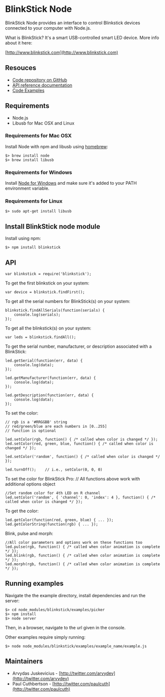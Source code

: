 # BlinkStick Node

BlinkStick Node provides an interface to control Blinkstick
devices connected to your computer with Node.js.

What is BlinkStick? It's a smart USB-controlled smart LED device. More info about it here:

[http://www.blinkstick.com](http://www.blinkstick.com)

## Resouces

* [Code repository on GitHub](https://github.com/arvydas/blinkstick-node)
* [API reference documentation](https://arvydas.github.io/blinkstick-node)
* [Code Examples](https://github.com/arvydas/blinkstick-node/wiki)

## Requirements

* Node.js
* Libusb for Mac OSX and Linux

### Requirements for Mac OSX

Install Node with npm and libusb using [homebrew](http://mxcl.github.io/homebrew/):

```
$> brew install node
$> brew install libusb
```

### Requirements for Windows

Install [Node for Windows](http://nodejs.org/download/) and make sure it's added
to your PATH environment variable.

### Requirements for Linux

```
$> sudo apt-get install libusb
```

## Install BlinkStick node module

Install using npm:

```
$> npm install blinkstick
```

## API

    var blinkstick = require('blinkstick');

To get the first blinkstick on your system:

    var device = blinkstick.findFirst();

To get all the serial numbers for BlinkStick(s) on your system:

    blinkstick.findAllSerials(function(serials) {
        console.log(serials);
    });

To get all the blinkstick(s) on your system:

    var leds = blinkstick.findAll();

To get the serial number, manufacturer, or description associated with a BlinkStick:

    led.getSerial(function(err, data) {
        console.log(data);
    });

    led.getManufacturer(function(err, data) {
        console.log(data);
    });

    led.getDescription(function(err, data) {
        console.log(data);
    });

To set the color:

    // rgb is a '#RRGGBB' string
    // red/green/blue are each numbers in [0..255]
    // function is optional

    led.setColor(rgb, function() { /* called when color is changed */ });
    led.setColor(red, green, blue, function() { /* called when color is changed */ });

    led.setColor('random', function() { /* called when color is changed */ });

    led.turnOff();    // i.e., setColor(0, 0, 0)

To set the color for BlinkStick Pro:
    // All functions above work with additional options object

    //Set random color for 4th LED on R channel 
    led.setColor('random', { 'channel': 0, 'index': 4 }, function() { /* called when color is changed */ });

To get the color:

    led.getColor(function(red, green, blue) { ... });
    led.getColorString(function(rgb) { ... });

Blink, pulse and morph:

    //All color parameters and options work on these functions too
    led.pulse(rgb, function() { /* called when color animation is complete */ });
    led.blink(rgb, function() { /* called when color animation is complete */ });
    led.morph(rgb, function() { /* called when color animation is complete */ });


## Running examples

Navigate the the example directory, install dependencies and run the server:

```
$> cd node_modules/blinkstick/examples/picker
$> npm install
$> node server
```

Then, in a browser, navigate to the url given in the console.

Other examples require simply running:

```
$> node node_modules/blinkstick/examples/example_name/example.js
```


## Maintainers

* Arvydas Juskevicius - [http://twitter.com/arvydev](http://twitter.com/arvydev)
* Paul Cuthbertson - [http://twitter.com/paulcuth](http://twitter.com/paulcuth)
